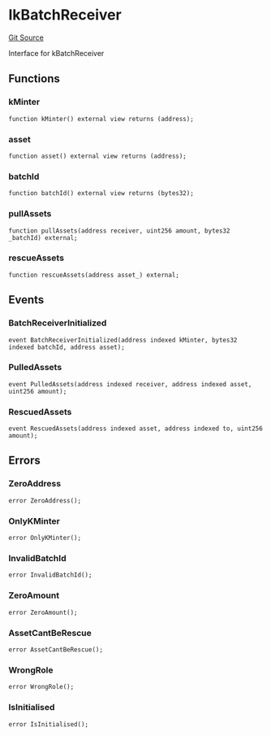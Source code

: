 # IkBatchReceiver
[Git Source](https://github.com/VerisLabs/KAM/blob/20318b955ccd8109bf3be0a23f88fb6d93069dbe/src/interfaces/IkBatchReceiver.sol)

Interface for kBatchReceiver


## Functions
### kMinter


```solidity
function kMinter() external view returns (address);
```

### asset


```solidity
function asset() external view returns (address);
```

### batchId


```solidity
function batchId() external view returns (bytes32);
```

### pullAssets


```solidity
function pullAssets(address receiver, uint256 amount, bytes32 _batchId) external;
```

### rescueAssets


```solidity
function rescueAssets(address asset_) external;
```

## Events
### BatchReceiverInitialized

```solidity
event BatchReceiverInitialized(address indexed kMinter, bytes32 indexed batchId, address asset);
```

### PulledAssets

```solidity
event PulledAssets(address indexed receiver, address indexed asset, uint256 amount);
```

### RescuedAssets

```solidity
event RescuedAssets(address indexed asset, address indexed to, uint256 amount);
```

## Errors
### ZeroAddress

```solidity
error ZeroAddress();
```

### OnlyKMinter

```solidity
error OnlyKMinter();
```

### InvalidBatchId

```solidity
error InvalidBatchId();
```

### ZeroAmount

```solidity
error ZeroAmount();
```

### AssetCantBeRescue

```solidity
error AssetCantBeRescue();
```

### WrongRole

```solidity
error WrongRole();
```

### IsInitialised

```solidity
error IsInitialised();
```

